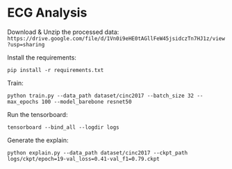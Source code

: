 # ECG Analysis

Download & Unzip the processed data: `https://drive.google.com/file/d/1Vn0i9eHE0tAGllFeW45jsidczTn7HJ1z/view?usp=sharing`

Install the requirements: 

`pip install -r requirements.txt`

Train: 

`python train.py --data_path dataset/cinc2017 --batch_size 32 --max_epochs 100 --model_barebone resnet50`

Run the tensorboard:

`tensorboard --bind_all --logdir logs`

Generate the explain: 

`python explain.py --data_path dataset/cinc2017 --ckpt_path logs/ckpt/epoch=19-val_loss=0.41-val_f1=0.79.ckpt`